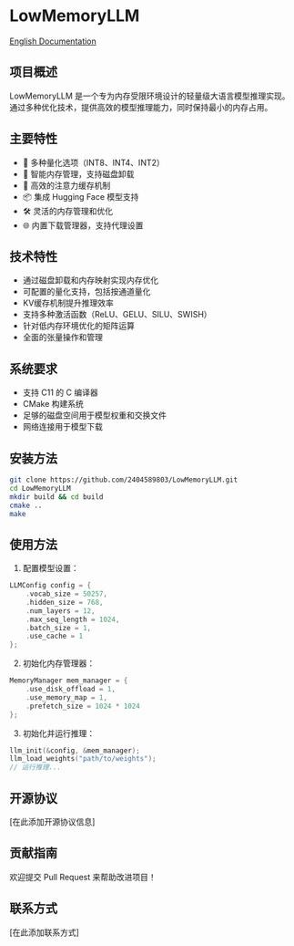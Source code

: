 # LowMemoryLLM

[English Documentation](./README.md)

## 项目概述
LowMemoryLLM 是一个专为内存受限环境设计的轻量级大语言模型推理实现。通过多种优化技术，提供高效的模型推理能力，同时保持最小的内存占用。

## 主要特性
- 🚀 多种量化选项（INT8、INT4、INT2）
- 💾 智能内存管理，支持磁盘卸载
- 🔄 高效的注意力缓存机制
- 📦 集成 Hugging Face 模型支持
- 🛠️ 灵活的内存管理和优化
- 🌐 内置下载管理器，支持代理设置

## 技术特性
- 通过磁盘卸载和内存映射实现内存优化
- 可配置的量化支持，包括按通道量化
- KV缓存机制提升推理效率
- 支持多种激活函数（ReLU、GELU、SILU、SWISH）
- 针对低内存环境优化的矩阵运算
- 全面的张量操作和管理

## 系统要求
- 支持 C11 的 C 编译器
- CMake 构建系统
- 足够的磁盘空间用于模型权重和交换文件
- 网络连接用于模型下载

## 安装方法
```bash
git clone https://github.com/2404589803/LowMemoryLLM.git
cd LowMemoryLLM
mkdir build && cd build
cmake ..
make
```

## 使用方法
1. 配置模型设置：
```c
LLMConfig config = {
    .vocab_size = 50257,
    .hidden_size = 768,
    .num_layers = 12,
    .max_seq_length = 1024,
    .batch_size = 1,
    .use_cache = 1
};
```

2. 初始化内存管理器：
```c
MemoryManager mem_manager = {
    .use_disk_offload = 1,
    .use_memory_map = 1,
    .prefetch_size = 1024 * 1024
};
```

3. 初始化并运行推理：
```c
llm_init(&config, &mem_manager);
llm_load_weights("path/to/weights");
// 运行推理...
```

## 开源协议
[在此添加开源协议信息]

## 贡献指南
欢迎提交 Pull Request 来帮助改进项目！

## 联系方式
[在此添加联系方式] 